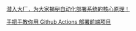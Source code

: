 [潜入大厂，为大家揭秘自动化部署系统的核心原理！](https://mp.weixin.qq.com/s?__biz=MzUyNDYxNDAyMg==&mid=2247488166&idx=1&sn=f62669f6c9331c95badbef2815a8d1b5&chksm=fa2bf24fcd5c7b59a1c95dd455b2df2d54b397ea6b818c9cefb513a2c7c8339ac7e825d2f053&scene=126&&sessionid=1664519637#rd)

[手把手教你用 Github Actions 部署前端项目](https://mp.weixin.qq.com/s?__biz=MzUyNDYxNDAyMg==&mid=2247488736&idx=2&sn=67e84fe7791c3cbe24c3b0c73bbddff5&chksm=fa2bf409cd5c7d1f62904b5401e9f5b2d1f9bf44e8586fe5cb2634757fd81f3b5864b42914b3&scene=126&&sessionid=1664519630#rd)






